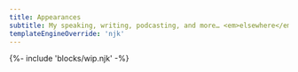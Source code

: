 ```yaml
---
title: Appearances
subtitle: My speaking, writing, podcasting, and more… <em>elsewhere</em>.
templateEngineOverride: 'njk'
---
```


{%- include 'blocks/wip.njk' -%}